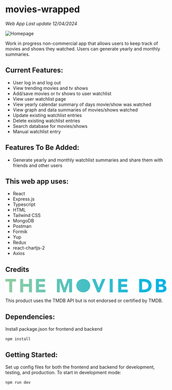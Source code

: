 # movies-wrapped

_Web App Last update 12/04/2024_

![Homepage](images/movies-preview.png)

Work in progress non-commercial app that allows users to keep track of movies and shows they watched. Users can generate yearly and monthly summaries.

## Current Features:
* User log in and log out
* View trending movies and tv shows
* Add/save movies or tv shows to user watchlist
* View user watchlist page
* View yearly calendar summary of days movie/show was watched
* View graph and data summaries of movies/shows watched
* Update existing watchlist entries
* Delete existing watchlist entries
* Search database for movies/shows
* Manual watchlist entry

## Features To Be Added:
* Generate yearly and monthly watchlist summaries and share them with friends and other users

## This web app uses:
* React
* Express.js
* Typescript
* HTML
* Tailwind CSS
* MongoDB
* Postman
* Formik
* Yup
* Redux
* react-chartjs-2
* Axios

## Credits

![TMDB Logo](images/TMDB_Logo.svg)

This product uses the TMDB API but is not endorsed or certified by TMDB.

## Dependencies:
Install package.json for frontend and backend
```
npm install
```

## Getting Started:
Set up config files for both the frontend and backend for development, testing, and production.
To start in development mode:
```
npm run dev
```